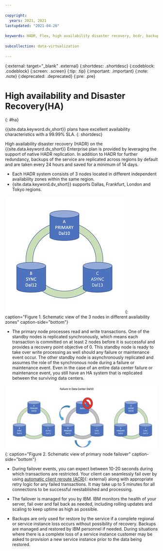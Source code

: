 ```yaml
---

copyright:
  years: 2021, 2021
lastupdated: "2021-04-26"

keywords: HADR, Flex, high availability disaster recovery, bcdr, backups, restore

subcollection: data-virtualization

---
```


<!-- Attribute definitions --> 
{:external: target="_blank" .external}
{:shortdesc: .shortdesc}
{:codeblock: .codeblock}
{:screen: .screen}
{:tip: .tip}
{:important: .important}
{:note: .note}
{:deprecated: .deprecated}
{:pre: .pre}

# High availability and Disaster Recovery(HA)
{: #ha}

{{site.data.keyword.dv_short}} plans have excellent availability characteristics with a 99.99% SLA. 
{: shortdesc}

<!--
## Standard and Enterprise plans
{: #ha_v2_ha}
-->

High availability disaster recovery (HADR) on the {{site.data.keyword.dv_short}} Enterprise plan is provided by leveraging the support of native HADR replication. In addition to HADR for further redundancy, backups of the service are replicated across regions by default and are taken every 24 hours and saved for a minimum of 14 days. 

- Each HADR system consists of 3 nodes located in different independent availability zones within the same region.
- {site.data.keyword.dv_short}} supports Dallas, Frankfurt, London and Tokyo regions.

![Schematic view of the 3 nodes in different availability zones](images/ha_AZ_small.png "Schematic view of the 3 nodes in different availability zones"){: caption="Figure 1. Schematic view of the 3 nodes in different availability zones" caption-side="bottom"}

- The primary node processes read and write transactions. One of the standby nodes is replicated synchronously, which means each transaction is committed on at least 2 nodes before it is successful and provides a recovery point objective of 0. This standby node is ready to take over write processing as well should any failure or maintenance event occur. The other standby node is asynchronously replicated and assumes the role of the synchronous node during a failure or maintenance event. Even in the case of an entire data center failure or maintenance event, you still have an HA system that is replicated between the surviving data centers.

![Schematic view of primary node failover](images/ha_failure.png "Schematic view of primary node failover"){: caption="Figure 2. Schematic view of primary node failover" caption-side="bottom"}

- During failover events, you can expect between 10-20 seconds during which transactions are restricted. Your client can seamlessly fail over by using [automatic client reroute (ACR)](https://www.ibm.com/support/knowledgecenter/SSEPGG_11.5.0/com.ibm.db2.luw.admin.ha.doc/doc/r0023392.html){: external} along with appropriate retry logic for any failed transactions. It may take up to 5 minutes for all connections to be successful reestablished and processing.

- The failover is managed for you by IBM. IBM monitors the health of your server, fail over and fail back as needed, including rolling updates and scaling to keep uptime as high as possible.

- Backups are only used for restore by the service if a complete regional or service instance loss occurs without possibility of recovery. Backups are managed and restored by IBM personnel if needed. During situations where there is a complete loss of a service instance customer may be asked to provision a new service instance prior to the data being restored. 
